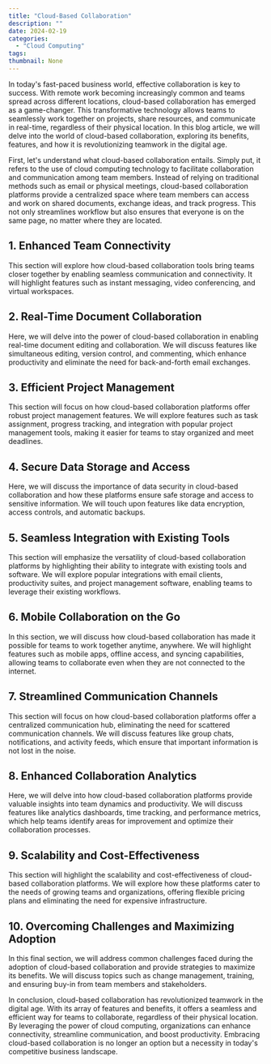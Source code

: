 ```yaml
---
title: "Cloud-Based Collaboration"
description: ""
date: 2024-02-19
categories:
  - "Cloud Computing"
tags:
thumbnail: None
---
```


<p>In today's fast-paced business world, effective collaboration is key to success. With remote work becoming increasingly common and teams spread across different locations, cloud-based collaboration has emerged as a game-changer. This transformative technology allows teams to seamlessly work together on projects, share resources, and communicate in real-time, regardless of their physical location. In this blog article, we will delve into the world of cloud-based collaboration, exploring its benefits, features, and how it is revolutionizing teamwork in the digital age.</p>

<p>First, let's understand what cloud-based collaboration entails. Simply put, it refers to the use of cloud computing technology to facilitate collaboration and communication among team members. Instead of relying on traditional methods such as email or physical meetings, cloud-based collaboration platforms provide a centralized space where team members can access and work on shared documents, exchange ideas, and track progress. This not only streamlines workflow but also ensures that everyone is on the same page, no matter where they are located.</p>

<h2>1. Enhanced Team Connectivity</h2>
<p>This section will explore how cloud-based collaboration tools bring teams closer together by enabling seamless communication and connectivity. It will highlight features such as instant messaging, video conferencing, and virtual workspaces.</p>

<h2>2. Real-Time Document Collaboration</h2>
<p>Here, we will delve into the power of cloud-based collaboration in enabling real-time document editing and collaboration. We will discuss features like simultaneous editing, version control, and commenting, which enhance productivity and eliminate the need for back-and-forth email exchanges.</p>

<h2>3. Efficient Project Management</h2>
<p>This section will focus on how cloud-based collaboration platforms offer robust project management features. We will explore features such as task assignment, progress tracking, and integration with popular project management tools, making it easier for teams to stay organized and meet deadlines.</p>

<h2>4. Secure Data Storage and Access</h2>
<p>Here, we will discuss the importance of data security in cloud-based collaboration and how these platforms ensure safe storage and access to sensitive information. We will touch upon features like data encryption, access controls, and automatic backups.</p>

<h2>5. Seamless Integration with Existing Tools</h2>
<p>This section will emphasize the versatility of cloud-based collaboration platforms by highlighting their ability to integrate with existing tools and software. We will explore popular integrations with email clients, productivity suites, and project management software, enabling teams to leverage their existing workflows.</p>

<h2>6. Mobile Collaboration on the Go</h2>
<p>In this section, we will discuss how cloud-based collaboration has made it possible for teams to work together anytime, anywhere. We will highlight features such as mobile apps, offline access, and syncing capabilities, allowing teams to collaborate even when they are not connected to the internet.</p>

<h2>7. Streamlined Communication Channels</h2>
<p>This section will focus on how cloud-based collaboration platforms offer a centralized communication hub, eliminating the need for scattered communication channels. We will discuss features like group chats, notifications, and activity feeds, which ensure that important information is not lost in the noise.</p>

<h2>8. Enhanced Collaboration Analytics</h2>
<p>Here, we will delve into how cloud-based collaboration platforms provide valuable insights into team dynamics and productivity. We will discuss features like analytics dashboards, time tracking, and performance metrics, which help teams identify areas for improvement and optimize their collaboration processes.</p>

<h2>9. Scalability and Cost-Effectiveness</h2>
<p>This section will highlight the scalability and cost-effectiveness of cloud-based collaboration platforms. We will explore how these platforms cater to the needs of growing teams and organizations, offering flexible pricing plans and eliminating the need for expensive infrastructure.</p>

<h2>10. Overcoming Challenges and Maximizing Adoption</h2>
<p>In this final section, we will address common challenges faced during the adoption of cloud-based collaboration and provide strategies to maximize its benefits. We will discuss topics such as change management, training, and ensuring buy-in from team members and stakeholders.</p>

<p>In conclusion, cloud-based collaboration has revolutionized teamwork in the digital age. With its array of features and benefits, it offers a seamless and efficient way for teams to collaborate, regardless of their physical location. By leveraging the power of cloud computing, organizations can enhance connectivity, streamline communication, and boost productivity. Embracing cloud-based collaboration is no longer an option but a necessity in today's competitive business landscape.</p>
